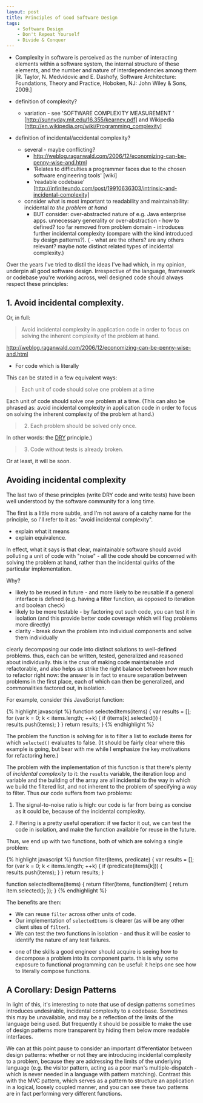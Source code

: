 ```yaml
---
layout: post
title: Principles of Good Software Design
tags:
    - Software Design
    - Don't Repeat Yourself
    - Divide & Conquer
---
```



- Complexity in software is perceived as the number 
of interacting elements within a software system, the 
internal structure of these elements, and the number 
and nature of interdependencies among them [R. Taylor, N. Medvidovic and E. Dashofy,  Software 
Architecture: Foundations, Theory and Practice, 
Hoboken, NJ: John Wiley & Sons, 2009.]

- definition of complexity?
  - variation - see 'SOFTWARE  COMPLEXITY  MEASUREMENT ' [http://sunnyday.mit.edu/16.355/kearney.pdf] and Wikipedia [http://en.wikipedia.org/wiki/Programming_complexity]
- definition of incidental/accidental complexity?
  - several - maybe conflicting?
    - http://weblog.raganwald.com/2006/12/economizing-can-be-penny-wise-and.html
    - 'Relates to difficulties a programmer faces due to the chosen software engineering tools' [wiki]
    - 'readable codebase' [http://infiniteundo.com/post/19910636303/intrinsic-and-incidental-complexity]
  - consider what is most important to readability and maintainability: incidental _to the problem at hand_
    - BUT consider: over-abstracted nature of e.g. Java enterprise apps.  unnecessary generality or over-abstraction - how to defined?  too far removed from problem domain - introduces further incidental complexity (compare with the kind introduced by design patterns?).
(  - what are the others?  are any others relevant?  maybe note distinct related types of incidental complexity.)

Over the years I've tried to distil the ideas I've had which, in my opinion, underpin all good software design.  Irrespective of the language, framework or codebase you're working across, well designed code should always respect these principles:

## 1. Avoid incidental complexity.

Or, in full:

> Avoid incidental complexity in application code in order to focus on solving the inherent complexity of the problem at hand.

http://weblog.raganwald.com/2006/12/economizing-can-be-penny-wise-and.html

* For code which is literally

This can be stated in a few equivalent ways:

> Each unit of code should solve one problem at a time

Each unit of code should solve one problem at a time.  (This can also be phrased as: avoid incidental complexity in application code in order to focus on solving the inherent complexity of the problem at hand.)

> 2. Each problem should be solved only once.

In other words: the [DRY](http://en.wikipedia.org/wiki/Don't_repeat_yourself) principle.)

> 3. Code without tests is already broken.

Or at least, it will be soon.

## Avoiding incidental complexity

The last two of these principles (write DRY code and write tests) have been well understood by the software community for a long time.

The first is a little more subtle, and I'm not aware of a catchy name for the principle, so I'll refer to it as: "avoid incidental complexity".

- explain what it means
- explain equivalence.

In effect, what it says is that clear, maintainable software should avoid polluting a unit of code with "noise" - all the code should be concerned with solving the problem at hand, rather than the incidental quirks of the particular implementation.

Why?
- likely to be reused in future - and more likely to be reusable if a general interface is defined (e.g. having a filter function, as opposed to iteration and boolean check)
- likely to be more testable - by factoring out such code, you can test it in isolation (and this provide better code coverage which will flag problems more directly)
- clarity - break down the problem into individual components and solve them individually

clearly decomposing our code into distinct solutions to well-defined problems.  thus, each can be written, tested, generalized and reasoned about individually.  this is the crux of making code maintainable and refactorable, and also helps us strike the right balance between how much to refactor right now: the answer is in fact to ensure separation between problems in the first place, each of which can then be generalized, and commonalities factored out, in isolation.

For example, consider this JavaScript function:

{% highlight javascript %}
function selectedItems(items) {
    var results = [];
    for (var k = 0; k < items.length; ++k) {
        if (items[k].selected()) {
            results.push(items);
        }
    }
    return results;
}
{% endhighlight %}

The problem the function is solving for is to filter a list to exclude items for which ```selected()``` evaluates to false.  (It should be fairly clear where this example is going, but bear with me while I emphasize the key motivations for refactoring here.)

The problem with the implementation of this function is that there's plenty of _incidental complexity_ to it: the ```results``` variable, the iteration loop and variable and the building of the array are all incidental to the way in which we build the filtered list, and not inherent to the problem of specifying a way to filter.  Thus our code suffers from two problems:

1. The signal-to-noise ratio is high: our code is far from being as concise as it could be, because of the incidental complexity.

2. Filtering is a pretty useful operation: if we factor it out, we can test the code in isolation, and make the function available for reuse in the future.

Thus, we end up with two functions, both of which are solving a single problem:

{% highlight javascript %}
function filter(items, predicate) {
    var results = [];
    for (var k = 0; k < items.length; ++k) {
        if (predicate(items[k])) {
            results.push(items);
        }
    }
    return results;
}

function selectedItems(items) {
    return filter(items, function(item) {
        return item.selected();
    });
}
{% endhighlight %}

The benefits are then:

* We can reuse ```filter``` across other units of code.
* Our implementation of ```selectedItems``` is clearer (as will be any other client sites of ```filter```).
* We can test the two functions in isolation - and thus it will be easier to identify the nature of any test failures.

- one of the skills a good engineer should acquire is seeing how to decompose a problem into its component parts.  this is why some exposure to functional programming can be useful: it helps one see how to literally compose functions.

## A Corollary: Design Patterns

In light of this, it's interesting to note that use of design patterns sometimes introduces undesirable, incidental complexity to a codebase.  Sometimes this may be unavailable, and may be a reflection of the limits of the language being used.  But frequently it should be possible to make the use of design patterns more transparent by hiding them below more readable interfaces.

We can at this point pause to consider an important differentiator between design patterns: whether or not they are introducing incidental complexity to a problem, because they are addressing the limits of the underlying language (e.g. the visitor pattern, acting as a poor man's multiple-dispatch - which is never needed in a language with pattern matching).  Contrast this with the MVC pattern, which serves as a pattern to structure an application in a logical, loosely coupled manner, and you can see these two patterns are in fact performing very different functions.
